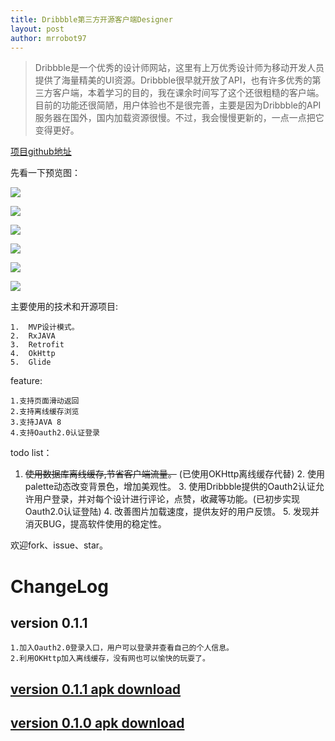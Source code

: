 ```yaml
---
title: Dribbble第三方开源客户端Designer
layout: post
author: mrrobot97
---
```

>Dribbble是一个优秀的设计师网站，这里有上万优秀设计师为移动开发人员提供了海量精美的UI资源。Dribbble很早就开放了API，也有许多优秀的第三方客户端，本着学习的目的，我在课余时间写了这个还很粗糙的客户端。目前的功能还很简陋，用户体验也不是很完善，主要是因为Dribbble的API服务器在国外，国内加载资源很慢。不过，我会慢慢更新的，一点一点把它变得更好。

[项目github地址](https://github.com/mrrobot97/Designer)

先看一下预览图：

![](https://blog-1256554550.cos.ap-beijing.myqcloud.com/screener_20161029%2800_13_49%29.jpg)

![](https://blog-1256554550.cos.ap-beijing.myqcloud.com/screener_20161028%2823_54_36%29.jpg)

![](https://blog-1256554550.cos.ap-beijing.myqcloud.com/screener_20161029%2800_14_23%29.png)

![](https://blog-1256554550.cos.ap-beijing.myqcloud.com/screener_20161029%2800_15_02%29.png)

![](https://blog-1256554550.cos.ap-beijing.myqcloud.com/screener_20161029%2800_15_24%29.png)

![](https://blog-1256554550.cos.ap-beijing.myqcloud.com/screener_20161029%2800_15_39%29.png)

主要使用的技术和开源项目:

	1.	MVP设计模式。
	2.	RxJAVA
	3.	Retrofit
	4.	OkHttp
	5.	Glide

feature:

	1.支持页面滑动返回
	2.支持离线缓存浏览
	3.支持JAVA 8
	4.支持Oauth2.0认证登录
		
	
todo list：

1.  ~~使用数据库离线缓存,节省客户端流量。~~ (已使用OKHttp离线缓存代替)
	2.	使用palette动态改变背景色，增加美观性。
	3.	使用Dribbble提供的Oauth2认证允许用户登录，并对每个设计进行评论，点赞，收藏等功能。(已初步实现Oauth2.0认证登陆)
	4.	改善图片加载速度，提供友好的用户反馈。
	5. 发现并消灭BUG，提高软件使用的稳定性。
	
	
欢迎fork、issue、star。


# ChangeLog

## version 0.1.1
	
	1.加入Oauth2.0登录入口，用户可以登录并查看自己的个人信息。
	2.利用OKHttp加入离线缓存，没有网也可以愉快的玩耍了。
	
## [version 0.1.1 apk download](https://blog-1256554550.cos.ap-beijing.myqcloud.com/release0.1.1.apk)

	
## [version 0.1.0 apk download](https://blog-1256554550.cos.ap-beijing.myqcloud.com/Designer.apk)
